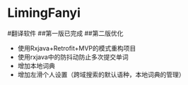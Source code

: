 # LimingFanyi
#翻译软件
##第一版已完成
##第二版优化
 - 使用Rxjava+Retrofit+MVP的模式重构项目
 - 使用rxjava中的防抖动防止多次提交单词
 - 增加本地词典
 - 增加左滑个人设置（跨域搜索的默认语种，本地词典的管理）

